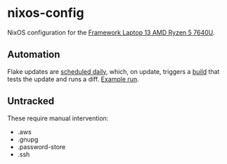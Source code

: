 # nixos-config

NixOS configuration for the [Framework Laptop 13 AMD Ryzen 5 7640U](https://github.com/tlvince/framework-laptop-13-amd-7640u).

## Automation

Flake updates are [scheduled daily](https://github.com/tlvince/nixos-config/blob/1a43225e7815f0d1e14e81bdbb6f92fd1190862d/.github/workflows/update-flake.yml#L4-L5), which, on update, triggers a [build](https://github.com/tlvince/nixos-config/blob/1a43225e7815f0d1e14e81bdbb6f92fd1190862d/.github/workflows/build.yml) that tests the update and runs a diff. [Example run](https://github.com/tlvince/nixos-config/actions/runs/7159972408#summary-19493825548).

## Untracked

These require manual intervention:

- .aws
- .gnupg
- .password-store
- .ssh
